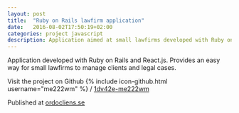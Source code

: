 ```yaml
---
layout: post
title:  "Ruby on Rails lawfirm application"
date:   2016-08-02T17:50:19+02:00
categories: project javascript
description: Application aimed at small lawfirms developed with Ruby on Rail and react-rails. 
---
```

Application developed with Ruby on Rails and React.js. Provides an easy way for small lawfirms to manage clients and legal cases.

Visit the project on Github
{% include icon-github.html username="me222wm" %} /
[1dv42e-me222wm](https://github.com/me222wm/1dv42e-me222wm)

Published at [ordocliens.se](https://ordocliens.se/)
